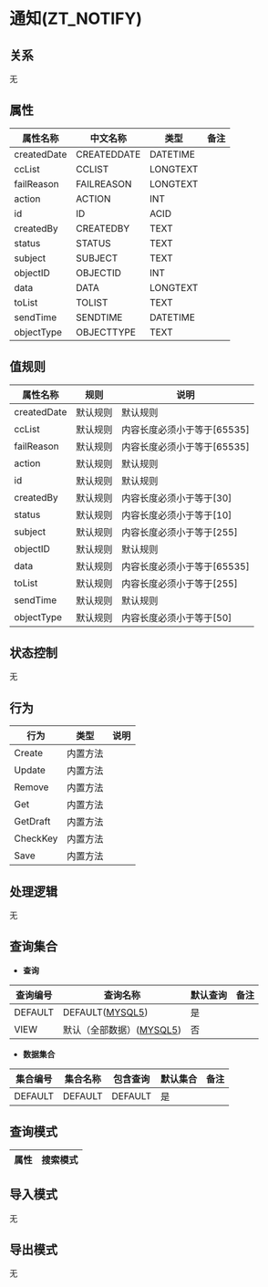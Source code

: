 # 通知(ZT_NOTIFY)

  

## 关系
无

## 属性

| 属性名称        |    中文名称    | 类型     |  备注  |
| --------   |------------| -----   |  -------- | 
|createdDate|CREATEDDATE|DATETIME|&nbsp;|
|ccList|CCLIST|LONGTEXT|&nbsp;|
|failReason|FAILREASON|LONGTEXT|&nbsp;|
|action|ACTION|INT|&nbsp;|
|id|ID|ACID|&nbsp;|
|createdBy|CREATEDBY|TEXT|&nbsp;|
|status|STATUS|TEXT|&nbsp;|
|subject|SUBJECT|TEXT|&nbsp;|
|objectID|OBJECTID|INT|&nbsp;|
|data|DATA|LONGTEXT|&nbsp;|
|toList|TOLIST|TEXT|&nbsp;|
|sendTime|SENDTIME|DATETIME|&nbsp;|
|objectType|OBJECTTYPE|TEXT|&nbsp;|

## 值规则
| 属性名称    | 规则    |  说明  |
| --------   |------------| ----- | 
|createdDate|默认规则|默认规则|
|ccList|默认规则|内容长度必须小于等于[65535]|
|failReason|默认规则|内容长度必须小于等于[65535]|
|action|默认规则|默认规则|
|id|默认规则|默认规则|
|createdBy|默认规则|内容长度必须小于等于[30]|
|status|默认规则|内容长度必须小于等于[10]|
|subject|默认规则|内容长度必须小于等于[255]|
|objectID|默认规则|默认规则|
|data|默认规则|内容长度必须小于等于[65535]|
|toList|默认规则|内容长度必须小于等于[255]|
|sendTime|默认规则|默认规则|
|objectType|默认规则|内容长度必须小于等于[50]|

## 状态控制

无


## 行为
| 行为    | 类型    |  说明  |
| --------   |------------| ----- | 
|Create|内置方法|&nbsp;|
|Update|内置方法|&nbsp;|
|Remove|内置方法|&nbsp;|
|Get|内置方法|&nbsp;|
|GetDraft|内置方法|&nbsp;|
|CheckKey|内置方法|&nbsp;|
|Save|内置方法|&nbsp;|

## 处理逻辑
无

## 查询集合

* **查询**

| 查询编号 | 查询名称       | 默认查询 |   备注|
| --------  | --------   | --------   | ----- |
|DEFAULT|DEFAULT([MYSQL5](../../appendix/query_MYSQL5.md#Notify_Default))|是|&nbsp;|
|VIEW|默认（全部数据）([MYSQL5](../../appendix/query_MYSQL5.md#Notify_View))|否|&nbsp;|

* **数据集合**

| 集合编号 | 集合名称   |  包含查询  | 默认集合 |   备注|
| --------  | --------   | -------- | --------   | ----- |
|DEFAULT|DEFAULT|DEFAULT|是|&nbsp;|

## 查询模式
| 属性      |    搜索模式     |
| --------   |------------|

## 导入模式
无


## 导出模式
无
